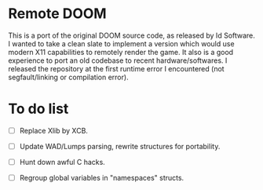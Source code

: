 # Remote DOOM

This is a port of the original DOOM source code, as released by Id Software.
I wanted to take a clean slate to implement a version which would use modern X11 capabilities to remotely render the game.
It also is a good experience to port an old codebase to recent hardware/softwares.
I released the repository at the first runtime error I encountered (not segfault/linking or compilation error).

# To do list

- [ ] Replace Xlib by XCB.
- [ ] Update WAD/Lumps parsing, rewrite structures for portability.
- [ ] Hunt down awful C hacks.
- [ ] Regroup global variables in "namespaces" structs.

